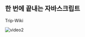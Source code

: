 ## 한 번에 끝내는 자바스크립트 
Trip-Wiki

![video2](https://github.com/hbin12212/trip-wiki/assets/52522662/5372dc62-10bb-4885-bda3-58f2c118ccec)
